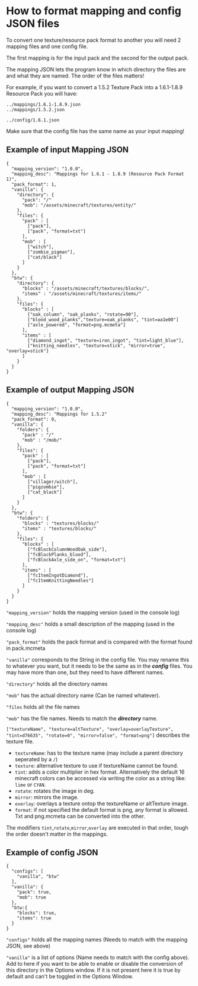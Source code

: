 # How to format mapping and config JSON files
To convert one texture/resource pack format to another you will need 2 mapping files and one config file.

The first mapping is for the input pack and the second for the output pack.

The mapping JSON lets the program know in which directory the files are and what they are named.
The order of the files matters! 

For example, if you want to convert a 1.5.2 Texture Pack into a 1.6.1-1.8.9 Resource Pack you will have:
    
    ../mappings/1.6.1-1.8.9.json
    ../mappings/1.5.2.json
    
    ../config/1.6.1.json

Make sure that the config file has the same name as your input mapping!

## Example of input Mapping JSON

    {
      "mapping_version": "1.0.0",
      "mapping_desc": "Mappings for 1.6.1 - 1.8.9 (Resource Pack Format 1)",
      "pack_format": 1,
      "vanilla": {
        "directory": {
          "pack": "/"
          "mob": "/assets/minecraft/textures/entity/"
        },
        "files": {
          "pack" : [
            ["pack"],
            ["pack", "format=txt"]
          ],
          "mob" : [
            ["witch"],
            ["zombie_pigman"],
            ["cat/black"]
          ]
        }
      },
      "btw": {
        "directory": {
          "blocks" : "/assets/minecraft/textures/blocks/",
          "items" : "/assets/minecraft/textures/items/"
        },
        "files": {
          "blocks" : [
            ["oak_column", "oak_planks", "rotate=90"],
            ["blood_wood_planks","texture=oak_planks", "tint=aa1e00"]
            ["axle_powered", "format=png.mcmeta"]
          ],
          "items" : [
            ["diamond_ingot", "texture=iron_ingot", "tint=light_blue"],
            ["knitting_needles", "texture=stick", "mirror=true", "overlay=stick"]
          ]
        }
      }
    }

## Example of output Mapping JSON

    {
      "mapping_version": "1.0.0",
      "mapping_desc": "Mappings for 1.5.2"
      "pack_format": 0,
      "vanilla": {
        "folders": {
          "pack" : "/"
          "mob" : "/mob/"
        },
        "files": {
          "pack" : [
            ["pack"],
            ["pack", "format=txt"]
          ],
          "mob" : [
            ["villager/witch"],
            ["pigzombie"],
            ["cat_black"]
          ]
        }
      },
      "btw": {
        "folders": {
          "blocks" : "textures/blocks/"
          "items" : "textures/blocks/"
        },
        "files": {
          "blocks" : [
            ["fcBlockColumnWoodOak_side"],
            ["fcBlockPlanks_blood"],
            ["fcBlockAxle_side_on", "format=txt"]
          ],
          "items" : [
            ["fcItemIngotDiamond"],
            ["fcItemKnittingNeedles"]
          ]
        }
      }
    }


`"mapping_version"` holds the mapping version (used in the console log)

`"mapping_desc"` holds a small description of the mapping (used in the console log)

`"pack_format"` holds the pack format and is compared with the format found in pack.mcmeta

`"vanilla"` corresponds to the String in the config file. You may rename this to whatever you want, but it needs to be the same as in the _**config**_ files. You may have more than one, but they need to have different names.

`"directory"` holds all the directory names

`"mob"` has the actual directory name (Can be named whatever).

`"files` holds all the file names

`"mob"` has the file names. Needs to match the **_directory_** name.

`["textureName", "texture=altTexture", "overlay=overlayTexture", "tint=d76635", "rotate=0", "mirror=false", "format=png"]` describes the texture file. 
* `textureName`: has to the texture name (may include a parent directory seperated by a `/`)
* `texture`:  alternative texture to use if textureName cannot be found.
* `tint`: adds a color multiplier in hex format. Alternatively the default 16 minecraft colors can be accessed via writing the color as a string like: `lime` or `CYAN`.
* `rotate`: rotates the image in deg.
* `mirror`: mirrors the image.
* `overlay`: overlays a texture ontop the textureName or altTexture image.
* `format`: if not specified the default format is png, any format is allowed. Txt and png.mcmeta can be converted into the other.

The modifiers `tint`,`rotate`,`mirror`,`overlay` are executed in that order, tough the order doesn't matter in the mappings.

## Example of config JSON

    {   
      "configs": [
        "vanilla", "btw"
      ],
      "vanilla": {
        "pack": true,
        "mob": true
      },
      "btw:{
        "blocks": true,
        "items": true
      }
    }

`"configs"` holds all the mapping names (Needs to match with the mapping JSON, see above)

`"vanilla"` is a list of options (Name needs to match with the config above). Add to here if you want to be able to enable or disable the conversion of this directory in the Options window. If it is not present here it is true by default and can't be toggled in the Options Window.